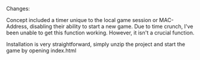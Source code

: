 Changes:

Concept included a timer unique to the local game session or MAC-Address, disabling their ability to start a new game.
Due to time crunch, I've been unable to get this function working. However, it isn't a crucial function.

Installation is very straightforward, simply unzip the project and start the game by opening index.html
